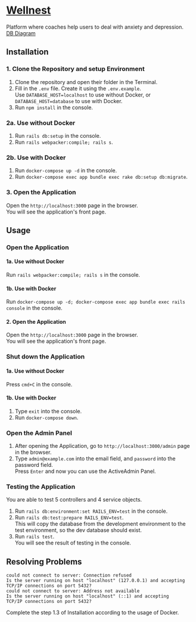 # [Wellnest](http://wellnest.vchkhr.com/)

Platform where coaches help users to deal with anxiety and depression.\
[DB Diagram](https://dbdiagram.io/d/6173d5cc6239e146477ecd2b)



## Installation

### 1. Clone the Repository and setup Environment

1. Clone the repository and open their folder in the Terminal.
2. Fill in the `.env` file. Create it using the `.env.example`.\
Use `DATABASE_HOST=localhost` to use without Docker, or\
`DATABASE_HOST=database` to use with Docker.
3. Run `npm install` in the console.

### 2a. Use without Docker
1. Run `rails db:setup` in the console.
2. Run `rails webpacker:compile; rails s`.

### 2b. Use with Docker
1. Run `docker-compose up -d` in the console.
2. Run `docker-compose exec app bundle exec rake db:setup db:migrate`.

### 3. Open the Application
Open the `http://localhost:3000` page in the browser.\
You will see the application's front page.



## Usage

### Open the Application

#### 1a. Use without Docker
Run `rails webpacker:compile; rails s` in the console.

#### 1b. Use with Docker
Run `docker-compose up -d; docker-compose exec app bundle exec rails console` in the console.

#### 2. Open the Application
Open the `http://localhost:3000` page in the browser.\
You will see the application's front page.

### Shut down the Application

#### 1a. Use without Docker
Press `cmd+C` in the console.

#### 1b. Use with Docker
1. Type `exit` into the console.
2. Run `docker-compose down`.

### Open the Admin Panel
1. After opening the Application, go to `http://localhost:3000/admin` page in the browser.
2. Type `admin@example.com` into the email field, and `password` into the password field.\
Press `Enter` and now you can use the ActiveAdmin Panel.



### Testing the Application

You are able to test 5 controllers and 4 service objects.

1. Run `rails db:environment:set RAILS_ENV=test` in the console.
2. Run `rails db:test:prepare RAILS_ENV=test`.\
This will copy the database from the development environment to the test environment, so the dev database should exist.
3. Run `rails test`.\
You will see the result of testing in the console.



## Resolving Problems

```
could not connect to server: Connection refused 
Is the server running on host "localhost" (127.0.0.1) and accepting 
TCP/IP connections on port 5432? 
could not connect to server: Address not available 
Is the server running on host "localhost" (::1) and accepting 
TCP/IP connections on port 5432?
```

Complete the step 1.3 of Installation according to the usage of Docker.
